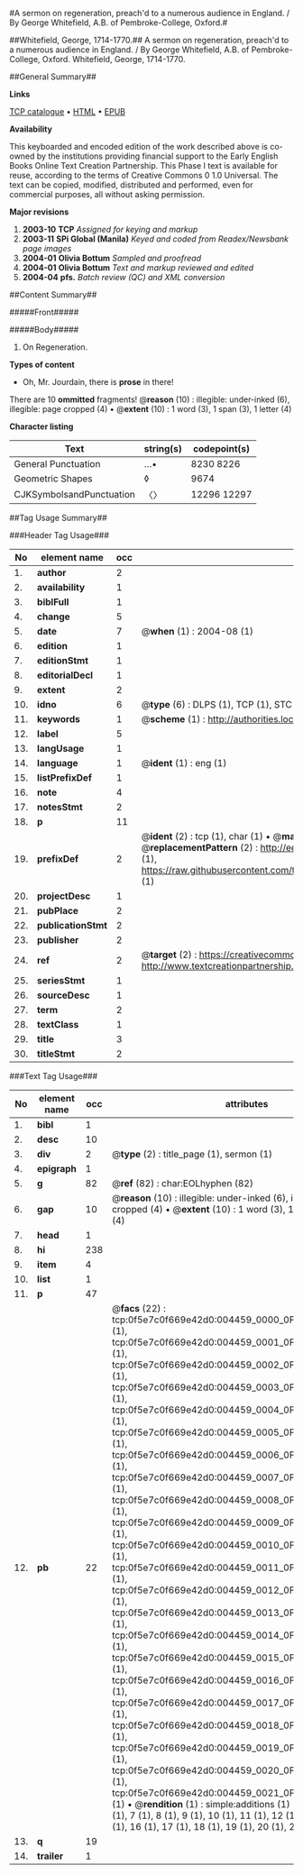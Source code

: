#A sermon on regeneration, preach'd to a numerous audience in England. / By George Whitefield, A.B. of Pembroke-College, Oxford.#

##Whitefield, George, 1714-1770.##
A sermon on regeneration, preach'd to a numerous audience in England. / By George Whitefield, A.B. of Pembroke-College, Oxford.
Whitefield, George, 1714-1770.

##General Summary##

**Links**

[TCP catalogue](http://www.ota.ox.ac.uk/tcp/)  • 
[HTML](http://tei.it.ox.ac.uk/tcp/Texts-HTML/free/N03/N03647.html)  • 
[EPUB](http://tei.it.ox.ac.uk/tcp/Texts-EPUB/free/N03/N03647.epub)

**Availability**

This keyboarded and encoded edition of the
	       work described above is co-owned by the institutions
	       providing financial support to the Early English Books
	       Online Text Creation Partnership. This Phase I text is
	       available for reuse, according to the terms of Creative
	       Commons 0 1.0 Universal. The text can be copied,
	       modified, distributed and performed, even for
	       commercial purposes, all without asking permission.

**Major revisions**

1. __2003-10__ __TCP__ *Assigned for keying and markup*
1. __2003-11__ __SPi Global (Manila)__ *Keyed and coded from Readex/Newsbank page images*
1. __2004-01__ __Olivia Bottum__ *Sampled and proofread*
1. __2004-01__ __Olivia Bottum__ *Text and markup reviewed and edited*
1. __2004-04__ __pfs.__ *Batch review (QC) and XML conversion*

##Content Summary##

#####Front#####

#####Body#####

1. On Regeneration.

**Types of content**

  * Oh, Mr. Jourdain, there is **prose** in there!

There are 10 **ommitted** fragments! 
 @__reason__ (10) : illegible: under-inked (6), illegible: page cropped (4)  •  @__extent__ (10) : 1 word (3), 1 span (3), 1 letter (4)

**Character listing**


|Text|string(s)|codepoint(s)|
|---|---|---|
|General Punctuation|…•|8230 8226|
|Geometric Shapes|◊|9674|
|CJKSymbolsandPunctuation|〈〉|12296 12297|

##Tag Usage Summary##

###Header Tag Usage###

|No|element name|occ|attributes|
|---|---|---|---|
|1.|__author__|2||
|2.|__availability__|1||
|3.|__biblFull__|1||
|4.|__change__|5||
|5.|__date__|7| @__when__ (1) : 2004-08 (1)|
|6.|__edition__|1||
|7.|__editionStmt__|1||
|8.|__editorialDecl__|1||
|9.|__extent__|2||
|10.|__idno__|6| @__type__ (6) : DLPS (1), TCP (1), STC (1), NOTIS (1), IMAGE-SET (1), EVANS-CITATION (1)|
|11.|__keywords__|1| @__scheme__ (1) : http://authorities.loc.gov/ (1)|
|12.|__label__|5||
|13.|__langUsage__|1||
|14.|__language__|1| @__ident__ (1) : eng (1)|
|15.|__listPrefixDef__|1||
|16.|__note__|4||
|17.|__notesStmt__|2||
|18.|__p__|11||
|19.|__prefixDef__|2| @__ident__ (2) : tcp (1), char (1)  •  @__matchPattern__ (2) : ([0-9\-]+):([0-9IVX]+) (1), (.+) (1)  •  @__replacementPattern__ (2) : http://eebo.chadwyck.com/downloadtiff?vid=$1&page=$2 (1), https://raw.githubusercontent.com/textcreationpartnership/Texts/master/tcpchars.xml#$1 (1)|
|20.|__projectDesc__|1||
|21.|__pubPlace__|2||
|22.|__publicationStmt__|2||
|23.|__publisher__|2||
|24.|__ref__|2| @__target__ (2) : https://creativecommons.org/publicdomain/zero/1.0/ (1), http://www.textcreationpartnership.org/docs/. (1)|
|25.|__seriesStmt__|1||
|26.|__sourceDesc__|1||
|27.|__term__|2||
|28.|__textClass__|1||
|29.|__title__|3||
|30.|__titleStmt__|2||


###Text Tag Usage###

|No|element name|occ|attributes|
|---|---|---|---|
|1.|__bibl__|1||
|2.|__desc__|10||
|3.|__div__|2| @__type__ (2) : title_page (1), sermon (1)|
|4.|__epigraph__|1||
|5.|__g__|82| @__ref__ (82) : char:EOLhyphen (82)|
|6.|__gap__|10| @__reason__ (10) : illegible: under-inked (6), illegible: page cropped (4)  •  @__extent__ (10) : 1 word (3), 1 span (3), 1 letter (4)|
|7.|__head__|1||
|8.|__hi__|238||
|9.|__item__|4||
|10.|__list__|1||
|11.|__p__|47||
|12.|__pb__|22| @__facs__ (22) : tcp:0f5e7c0f669e42d0:004459_0000_0F5DDA225C75E380 (1), tcp:0f5e7c0f669e42d0:004459_0001_0F5DDA22F7016008 (1), tcp:0f5e7c0f669e42d0:004459_0002_0F5DDA23C68DA878 (1), tcp:0f5e7c0f669e42d0:004459_0003_0F5DDA24FB5AFDF8 (1), tcp:0f5e7c0f669e42d0:004459_0004_0F5DDA258771D2A0 (1), tcp:0f5e7c0f669e42d0:004459_0005_0F5DDA26353907D0 (1), tcp:0f5e7c0f669e42d0:004459_0006_0F5DDA26B89A5F28 (1), tcp:0f5e7c0f669e42d0:004459_0007_0F5DDA2840535020 (1), tcp:0f5e7c0f669e42d0:004459_0008_0F5DDA29B777F380 (1), tcp:0f5e7c0f669e42d0:004459_0009_0F5DDA2B4DC22FB0 (1), tcp:0f5e7c0f669e42d0:004459_0010_0F5DDA2CCCAC04C0 (1), tcp:0f5e7c0f669e42d0:004459_0011_0F5DDA2E49D1A818 (1), tcp:0f5e7c0f669e42d0:004459_0012_0F5DDA2FCCB7DC00 (1), tcp:0f5e7c0f669e42d0:004459_0013_0F5DDA3261DC3A68 (1), tcp:0f5e7c0f669e42d0:004459_0014_0F5DDA3379BE7C68 (1), tcp:0f5e7c0f669e42d0:004459_0015_0F5DDA35D0148808 (1), tcp:0f5e7c0f669e42d0:004459_0016_0F5DDA3689691A78 (1), tcp:0f5e7c0f669e42d0:004459_0017_0F5DDA37F78D5BF8 (1), tcp:0f5e7c0f669e42d0:004459_0018_0F5DDA3B4169F040 (1), tcp:0f5e7c0f669e42d0:004459_0019_0F5DDA3CAACDFE18 (1), tcp:0f5e7c0f669e42d0:004459_0020_0F5DDA3DF8EA9650 (1), tcp:0f5e7c0f669e42d0:004459_0021_0F5DDA3F81A88B98 (1)  •  @__rendition__ (1) : simple:additions (1)  •  @__n__ (19) : 5 (1), 6 (1), 7 (1), 8 (1), 9 (1), 10 (1), 11 (1), 12 (1), 13 (1), 14 (1), 15 (1), 16 (1), 17 (1), 18 (1), 19 (1), 20 (1), 21 (1), 22 (1), 23 (1)|
|13.|__q__|19||
|14.|__trailer__|1||
